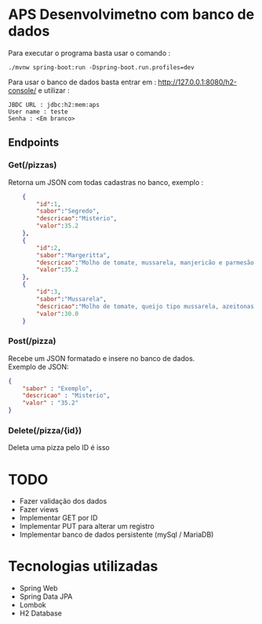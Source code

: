# APS Desenvolvimetno com banco de dados

Para executar o programa basta usar o comando :
~~~
./mvnw spring-boot:run -Dspring-boot.run.profiles=dev
~~~

Para usar o banco de dados basta entrar em : http://127.0.0.1:8080/h2-console/ e utilizar :

~~~
JBDC URL : jdbc:h2:mem:aps
User name : teste
Senha : <Em branco>
~~~

## Endpoints

### Get(/pizzas)
Retorna um JSON com todas cadastras no banco, exemplo : 
~~~Json
    {
        "id":1,
        "sabor":"Segredo",
        "descricao":"Misterio",
        "valor":35.2
    },
    {
        "id":2,
        "sabor":"Margeritta",
        "descricao":"Molho de tomate, mussarela, manjericão e parmesão. Um sabor clássico e muito querido.",
        "valor":35.2
    },
    {
        "id":3,
        "sabor":"Mussarela",
        "descricao":"Molho de tomate, queijo tipo mussarela, azeitonas pretas e orégano e massa com fermentação natural",
        "valor":30.0
    }
~~~

### Post(/pizza)
Recebe um JSON formatado e insere no banco de dados.<br>
Exemplo de JSON:
~~~Json
{
    "sabor" : "Exemplo",
    "descricao" : "Misterio",
    "valor" : "35.2"
}
~~~

### Delete(/pizza/{id})
Deleta uma pizza pelo ID é isso


# TODO
- Fazer validação dos dados
- Fazer views
- Implementar GET por ID
- Implementar PUT para alterar um registro
- Implementar banco de dados persistente (mySql / MariaDB)
  
# Tecnologias utilizadas
- Spring Web
- Spring Data JPA
- Lombok
- H2 Database
